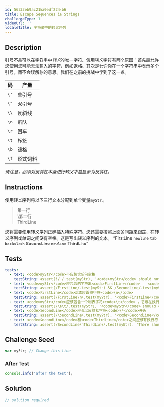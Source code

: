 ```yaml
---
id: 56533eb9ac21ba0edf2244b6
title: Escape Sequences in Strings
challengeType: 1
videoUrl: ''
localeTitle: 字符串中的转义序列
---
```


## Description
<section id="description">引号不是可以在字符串中<dfn>转义</dfn>的唯一字符。使用转义字符有两个原因：首先是允许您使用您可能无法输入的字符，例如退格。其次是允许你在一个字符串中表示多个引号，而不会误解你的意思。我们在之前的挑战中学到了这一点。 <table class="table table-striped"><thead><tr><th>码</th><th>产量</th></tr></thead><tbody><tr><td> <code>\&#39;</code> </td> <td>单引号</td></tr><tr><td> <code>\&quot;</code> </td> <td>双引号</td></tr><tr><td> <code>\\</code> </td> <td>反斜线</td></tr><tr><td> <code>\n</code> </td> <td>新队</td></tr><tr><td> <code>\r</code> </td> <td>回车</td></tr><tr><td> <code>\t</code> </td> <td>标签</td></tr><tr><td> <code>\b</code> </td> <td>退格</td></tr><tr><td> <code>\f</code> </td> <td>形式饲料</td></tr></tbody></table> <em>请注意，必须对反斜杠本身进行转义才能显示为反斜杠。</em> </section>

## Instructions
<section id="instructions">使用转义序列将以下三行文本分配到单个变量<code>myStr</code> 。 <blockquote>第一行<br> \第二行<br> ThirdLine </blockquote>您将需要使用转义序列正确插入特殊字符。您还需要按照上面的间距来跟踪，在转义序列或单词之间没有空格。这是写出转义序列的文本。 <q>FirstLine <code>newline</code> <code>tab</code> <code>backslash</code> SecondLine <code>newline</code> ThirdLine</q> </section>

## Tests
<section id='tests'>

```yml
tests:
  - text: <code>myStr</code>不应包含任何空格
    testString: assert(!/ /.test(myStr), '<code>myStr</code> should not contain any spaces');
  - text: <code>myStr</code>应包含的字符串<code>FirstLine</code> ， <code>SecondLine</code>和<code>ThirdLine</code> （记住区分大小写）
    testString: assert(/FirstLine/.test(myStr) && /SecondLine/.test(myStr) && /ThirdLine/.test(myStr), '<code>myStr</code> should contain the strings <code>FirstLine</code>, <code>SecondLine</code> and <code>ThirdLine</code> (remember case sensitivity)');
  - text: <code>FirstLine</code>后面应跟换行符<code>\n</code>
    testString: assert(/FirstLine\n/.test(myStr), '<code>FirstLine</code> should be followed by the newline character <code>\n</code>');
  - text: <code>myStr</code>应该包含一个制表字符<code>\t</code> ，它跟在换行符后面
    testString: assert(/\n\t/.test(myStr), '<code>myStr</code> should contain a tab character <code>\t</code> which follows a newline character');
  - text: <code>SecondLine</code>应该以反斜杠字符<code>\\</code>开头
    testString: assert(/\SecondLine/.test(myStr), '<code>SecondLine</code> should be preceded by the backslash character <code>\\</code>');
  - text: <code>SecondLine</code>和<code>ThirdLine</code>之间应该有换行符
    testString: assert(/SecondLine\nThirdLine/.test(myStr), 'There should be a newline character between <code>SecondLine</code> and <code>ThirdLine</code>');

```

</section>

## Challenge Seed
<section id='challengeSeed'>

<div id='js-seed'>

```js
var myStr; // Change this line

```

</div>


### After Test
<div id='js-teardown'>

```js
console.info('after the test');
```

</div>

</section>

## Solution
<section id='solution'>

```js
// solution required
```
</section>
